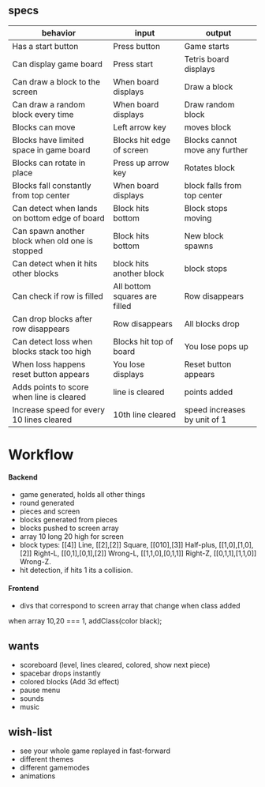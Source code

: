 ## specs

|behavior|input|output|
|----|----|----|
|Has a start button|Press button|Game starts|
|Can display game board|Press start|Tetris board displays|
|Can draw a block to the screen|When board displays|Draw a block|
|Can draw a random block every time| When board displays|Draw random block|
|Blocks can move|Left arrow key| moves block|
|Blocks have limited space in game board|Blocks hit edge of screen| Blocks cannot move any further|
|Blocks can rotate in place|Press up arrow key| Rotates block|
|Blocks fall constantly from top center|When board displays| block falls from top center|
|Can detect when lands on bottom edge of board| Block hits bottom| Block stops moving|
|Can spawn another block when old one is stopped| Block hits bottom| New block spawns|
|Can detect when it hits other blocks| block hits another block| block stops|
|Can check if row is filled|All bottom squares are filled|Row disappears
|Can drop blocks after row disappears|Row disappears|All blocks drop|
|Can detect loss when blocks stack too high|Blocks hit top of board|You lose pops up|
|When loss happens reset button appears|You lose displays|Reset button appears|
|Adds points to score when line is cleared| line is cleared| points added|
|Increase speed for every 10 lines cleared| 10th line cleared| speed increases by unit of 1|


# Workflow
#### Backend
* game generated, holds all other things
* round generated
* pieces and screen
* blocks generated from pieces
* blocks pushed to screen array
* array 10 long 20 high for screen
* block types:
[[4]] Line,
[[2],[2]] Square,
[[010],[3]] Half-plus,
[[1,0],[1,0],[2]] Right-L,
[[0,1],[0,1],[2]] Wrong-L,
[[1,1,0],[0,1,1]] Right-Z,
[[0,1,1],[1,1,0]] Wrong-Z.
* hit detection, if hits 1 its a collision.

#### Frontend
* divs that correspond to screen array that change when class added

when array 10,20 === 1, addClass(color black);


## wants

* scoreboard (level, lines cleared, colored, show next piece)
* spacebar drops instantly
* colored blocks (Add 3d effect)
* pause menu
* sounds
* music

## wish-list

* see your whole game replayed in fast-forward
* different themes
* different gamemodes
* animations
